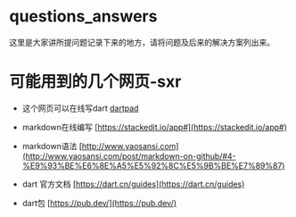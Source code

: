 # questions_answers
这里是大家讲所提问题记录下来的地方，请将问题及后来的解决方案列出来。

# 可能用到的几个网页-sxr
* 这个网页可以在线写dart
 [dartpad](http://www.yaosansi.com/ )
 
* markdown在线编写
 [https://stackedit.io/app#](https://stackedit.io/app#)
 
* markdown语法
 [http://www.yaosansi.com](http://www.yaosansi.com/post/markdown-on-github/#4-%E9%93%BE%E6%8E%A5%E5%92%8C%E5%9B%BE%E7%89%87)

* dart 官方文档
[https://dart.cn/guides](https://dart.cn/guides)

* dart包
[https://pub.dev/](https://pub.dev/)

